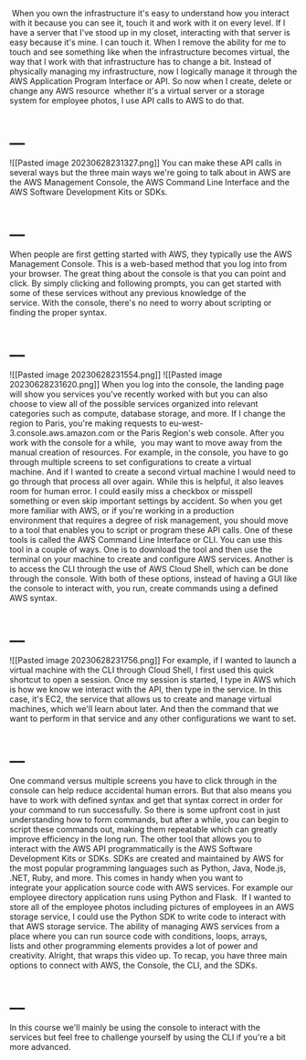  When you own the infrastructure it's easy to understand how you interact with it because you can see it, touch it and work with it on every level. If I have a server that I've stood up in my closet, interacting with that server is easy because it's mine. I can touch it. When I remove the ability for me to touch and see something like when the infrastructure becomes virtual, the way that I work with that infrastructure has to change a bit. Instead of physically managing my infrastructure, now I logically manage it through the AWS Application Program Interface or API. So now when I create, delete or change any AWS resource 
whether it's a virtual server or a storage system for employee photos, I use API calls to AWS to do that.
# __
![[Pasted image 20230628231327.png]]
You can make these API calls in several ways but the three main ways we're going to talk about in AWS are the AWS Management Console, the AWS Command Line Interface and the AWS Software Development Kits or SDKs.
# __
When people are first getting started with AWS, they typically use the AWS Management Console. This is a web-based method that you log into from your browser. The great thing about the console is that you can point and click. By simply clicking and following prompts, you can get started with some of these services without any previous knowledge of the service. With the console, there's no need to worry about scripting or finding the proper syntax.
# __
![[Pasted image 20230628231554.png]]
![[Pasted image 20230628231620.png]]
When you log into the console, the landing page will show you services you've recently worked with but you can also choose to view all of the possible services organized into relevant categories such as compute, database storage, and more. If I change the region to Paris, you're making requests to eu-west-3.console.aws.amazon.com or the Paris Region's web console. After you work with the console for a while, 
you may want to move away from the manual creation of resources. For example, in the console, you have to go through multiple screens to set configurations to create a virtual machine. And if I wanted to create a second virtual machine I would need to go through that process all over again. While this is helpful, it also leaves room for human error. I could easily miss a checkbox or misspell something or even skip important settings by accident. So when you get more familiar with AWS, or if you're working in a production environment that requires a degree of risk management, you should move to a tool that enables you to script or program these API calls. One of these tools is called the AWS Command Line Interface or CLI. You can use this tool in a couple of ways. One is to download the tool and then use the terminal on your machine to create and configure AWS services. Another is to access the CLI through the use of AWS Cloud Shell, which can be done through the console. With both of these options, instead of having a GUI like the console to interact with, you run, create commands using a defined AWS syntax.
# __
![[Pasted image 20230628231756.png]]
For example, if I wanted to launch a virtual machine with the CLI through Cloud Shell, I first used this quick shortcut to open a session. Once my session is started, I type in AWS which is how we know we interact with the API, then type in the service. In this case, it's EC2, the service that allows us to create and manage virtual machines, which we'll learn about later. And then the command that we want to perform in that service and any other configurations we want to set.
# __
One command versus multiple screens you have to click through in the console can help reduce accidental human errors. But that also means you have to work with defined syntax and get that syntax correct in order for your command to run successfully. So there is some upfront cost in just understanding how to form commands, but after a while, you can begin to script these commands out, making them repeatable which can greatly improve efficiency in the long run. The other tool that allows you to interact with the AWS API programmatically is the AWS Software Development Kits or SDKs. SDKs are created and maintained by AWS for the most popular programming languages such as Python, Java, Node.js, .NET, Ruby, and more. This comes in handy when you want to integrate your application source code with AWS services. For example our employee directory application runs using Python and Flask. 
If I wanted to store all of the employee photos including pictures of employees in an AWS storage service, I could use the Python SDK to write code to interact with that AWS storage service. The ability of managing AWS services from a place where you can run source code with conditions, loops, arrays, lists and other programming elements provides a lot of power and creativity. Alright, that wraps this video up. To recap, you have three main options to connect with AWS, the Console, the CLI, and the SDKs.
# __
In this course we'll mainly be using the console to interact with the services but feel free to challenge yourself by using the CLI if you're a bit more advanced.